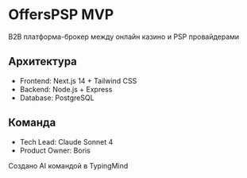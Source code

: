 # OffersPSP MVP

B2B платформа-брокер между онлайн казино и PSP провайдерами

## Архитектура
- Frontend: Next.js 14 + Tailwind CSS
- Backend: Node.js + Express
- Database: PostgreSQL

## Команда
- Tech Lead: Claude Sonnet 4
- Product Owner: Boris

Создано AI командой в TypingMind